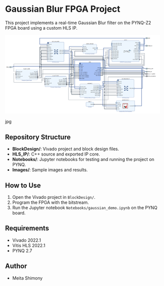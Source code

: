 # Gaussian Blur FPGA Project

This project implements a real-time Gaussian Blur filter on the PYNQ-Z2 FPGA board using a custom HLS IP.

![Block Diagram](images/Block_Design.png)

jpg

## Repository Structure
- **BlockDesign/**: Vivado project and block design files.
- **HLS_IP/**: C++ source and exported IP core.
- **Notebooks/**: Jupyter notebooks for testing and running the project on PYNQ.
- **Images/**: Sample images and results.

## How to Use
1. Open the Vivado project in `BlockDesign/`.
2. Program the FPGA with the bitstream.
3. Run the Jupyter notebook `Notebooks/gaussian_demo.ipynb` on the PYNQ board.

## Requirements
- Vivado 2022.1
- Vitis HLS 2022.1
- PYNQ 2.7

## Author
- Meita Shimony

